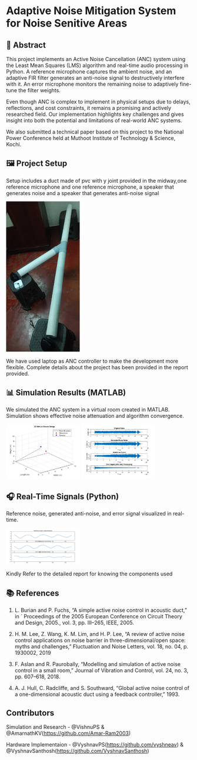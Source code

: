 # Adaptive Noise Mitigation System for Noise Senitive Areas

## 📄 Abstract

This project implements an Active Noise Cancellation (ANC) system using the Least Mean Squares (LMS) algorithm and real-time audio processing in Python. A reference microphone captures the ambient noise, and an adaptive FIR filter generates an anti-noise signal to destructively interfere with it. An error microphone monitors the remaining noise to adaptively fine-tune the filter weights.

Even though ANC is complex to implement in physical setups due to delays, reflections, and cost constraints, it remains a promising and actively researched field. Our implementation highlights key challenges and gives insight into both the potential and limitations of real-world ANC systems.

We also submitted a technical paper based on this project to the National Power Conference held at Muthoot Institute of Technology & Science, Kochi.

## 🖼️ Project Setup

Setup includes a duct made of pvc with y joint provided in the midway,one reference microphone and one reference microphone, a speaker that generates noise and a speaker that generates anti-noise signal

<img src="images/BASIC_SETUP.jpg" alt="Setup Image" width="200" />

We have used laptop as ANC controller to make the development more flexible. Complete details about the project has been provided in the report provided.

## 📊 Simulation Results (MATLAB)

We simulated the ANC system in a virtual room created in MATLAB. Simulation shows effective noise attenuation and algorithm convergence.

<img src="images/matlab_room.png" alt="MATLAB Room" width="200" />
<img src="images/matlabresult_1.png" alt="MATLAB Room" width="200" />

## 🎧 Real-Time Signals (Python)

Reference noise, generated anti-noise, and error signal visualized in real-time.

<img src="images/ANC_3.2_Result.png" alt="MATLAB Room" width="200" />

Kindly Refer to the detailed report for knowing the components used

## 📚 References
1. L. Burian and P. Fuchs, “A simple active noise control in acoustic duct,” in ´ Proceedings of the 2005 European Conference on Circuit Theory and Design, 2005., vol. 3, pp. III–265, IEEE, 2005.


2. H. M. Lee, Z. Wang, K. M. Lim, and H. P. Lee, “A review of active noise control applications on noise barrier in three-dimensional/open space: myths and challenges,” Fluctuation and Noise Letters, vol. 18, no. 04, p. 1930002, 2019



3. F. Aslan and R. Paurobally, “Modelling and simulation of active noise control in a small room,” Journal of Vibration and Control, vol. 24, no. 3, pp. 607–618, 2018. 

4. A. J. Hull, C. Radcliffe, and S. Southward, “Global active noise control of a one-dimensional acoustic duct using a feedback controller,” 1993.

## Contributors
Simulation and Research - @VishnuPS & @AmarnathKV(https://github.com/Amar-Ram2003)

Hardware Implementaion - @VyshnavPS(https://github.com/vyshneav) & @VyshnavSanthosh(https://github.com/VyshnavSanthosh)


